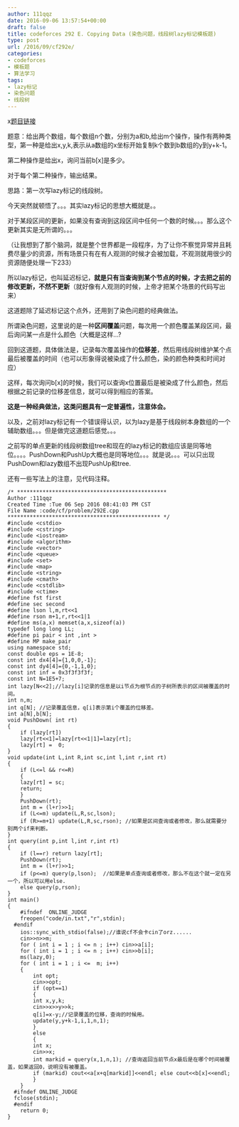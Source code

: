 ```yaml
---
author: 111qqz
date: 2016-09-06 13:57:54+00:00
draft: false
title: codeforces 292 E. Copying Data (染色问题，线段树lazy标记模板题)
type: post
url: /2016/09/cf292e/
categories:
- codeforces
- 模板题
- 算法学习
tags:
- lazy标记
- 染色问题
- 线段树
---
```


x[题目链接](http://codeforces.com/problemset/problem/292/E)

题意：给出两个数组，每个数组n个数，分别为a和b,给出m个操作，操作有两种类型，第一种是给出x,y,k,表示从a数组的x坐标开始复制k个数到b数组的y到y+k-1。

第二种操作是给出x，询问当前b[x]是多少。

对于每个第二种操作，输出结果。



思路：第一次写lazy标记的线段树。

今天突然就顿悟了。。。其实lazy标记的思想大概就是。。

对于某段区间的更新，如果没有查询到这段区间中任何一个数的时候。。。那么这个更新其实是无所谓的。。。

（让我想到了那个脑洞，就是整个世界都是一段程序，为了让你不察觉异常并且耗费尽量少的资源，所有场景只有在有人观测的时候才会被加载，不观测就用很少的资源随便处理一下233）

所以lazy标记，也叫延迟标记，**就是只有当查询到某个节点的时候，才去把之前的修改更新，不然不更新**（就好像有人观测的时候，上帝才把某个场景的代码写出来）

这道题除了延迟标记这个点外，还用到了染色问题的经典做法。

所谓染色问题，这里说的是一种**区间覆盖**问题，每次用一个颜色覆盖某段区间，最后询问某一点是什么颜色（大概是这样...?

回到这道题，具体做法是，记录每次覆盖操作的**位移差**，然后用线段树维护某个点最后被覆盖的时间（也可以形象得说被染成了什么颜色，染的颜色种类和时间对应）

这样，每次询问b[x]的时候，我们可以查询x位置最后是被染成了什么颜色，然后根据之前记录的位移差信息，就可以得到相应的答案。

**这是一种经典做法，这类问题具有一定普遍性，注意体会。**



以及，之前对lazy标记有一个错误得认识，以为lazy是基于线段树本身数组的一个辅助数组。。。但是做完这道题后感觉。。。

之前写的单点更新的线段树数组tree和现在的lazy标记的数组应该是同等地位。。。。PushDown和PushUp大概也是同等地位。。。就是说。。。可以只出现PushDown和lazy数组不出现PushUp和tree.

还有一些写法上的注意，见代码注释。



    
    /* ***********************************************
    Author :111qqz
    Created Time :Tue 06 Sep 2016 08:41:03 PM CST
    File Name :code/cf/problem/292E.cpp
    ************************************************ */
    #include <cstdio>
    #include <cstring>
    #include <iostream>
    #include <algorithm>
    #include <vector>
    #include <queue>
    #include <set>
    #include <map>
    #include <string>
    #include <cmath>
    #include <cstdlib>
    #include <ctime>
    #define fst first
    #define sec second
    #define lson l,m,rt<<1
    #define rson m+1,r,rt<<1|1
    #define ms(a,x) memset(a,x,sizeof(a))
    typedef long long LL;
    #define pi pair < int ,int >
    #define MP make_pair
    using namespace std;
    const double eps = 1E-8;
    const int dx4[4]={1,0,0,-1};
    const int dy4[4]={0,-1,1,0};
    const int inf = 0x3f3f3f3f;
    const int N=1E5+7;
    int lazy[N<<2];//lazy[i]记录的信息是以i节点为根节点的子树所表示的区间被覆盖的时间。
    int n,m;
    int q[N]; //记录覆盖信息，q[i]表示第i个覆盖的位移差。
    int a[N],b[N];
    void PushDown( int rt)
    {
        if (lazy[rt])
        lazy[rt<<1]=lazy[rt<<1|1]=lazy[rt];
        lazy[rt] =  0;
    }
    void update(int L,int R,int sc,int l,int r,int rt)
    {
        if (L<=l && r<=R)
        {
    	lazy[rt] = sc;
    	return;
        }
        PushDown(rt);
        int m = (l+r)>>1;
        if (L<=m) update(L,R,sc,lson);
        if (R>=m+1) update(L,R,sc,rson); //如果是区间查询或者修改，那么就需要分别两个if来判断。
    }
    int query(int p,int l,int r,int rt)
    {
        if (l==r) return lazy[rt];
        PushDown(rt);
        int m = (l+r)>>1;
        if (p<=m) query(p,lson);  //如果是单点查询或者修改，那么不在这个就一定在另一个，所以可以用else.
        else query(p,rson);
    }
    int main()
    {
    	#ifndef  ONLINE_JUDGE 
    	freopen("code/in.txt","r",stdin);
      #endif
    	ios::sync_with_stdio(false);//谁说cf不会卡cin了orz......
    	cin>>n>>m;
    	for ( int i = 1 ; i <= n ; i++) cin>>a[i];
    	for ( int i = 1 ; i <= n ; i++) cin>>b[i];
    	ms(lazy,0);
    	for ( int i = 1 ; i <=  m; i++)
    	{
    	    int opt;
    	    cin>>opt;
    	    if (opt==1)
    	    {
    		int x,y,k;
    		cin>>x>>y>>k;
    		q[i]=x-y;//记录覆盖的位移，查询的时候用。
    		update(y,y+k-1,i,1,n,1);
    	    }
    	    else
    	    {
    		int x;
    		cin>>x;
    		int markid = query(x,1,n,1); //查询返回当前节点x最后是在哪个时间被覆盖，如果返回0，说明没有被覆盖。
    		if (markid) cout<<a[x+q[markid]]<<endl; else cout<<b[x]<<endl;
    	    }
    	}
      #ifndef ONLINE_JUDGE  
      fclose(stdin);
      #endif
        return 0;
    }
    










